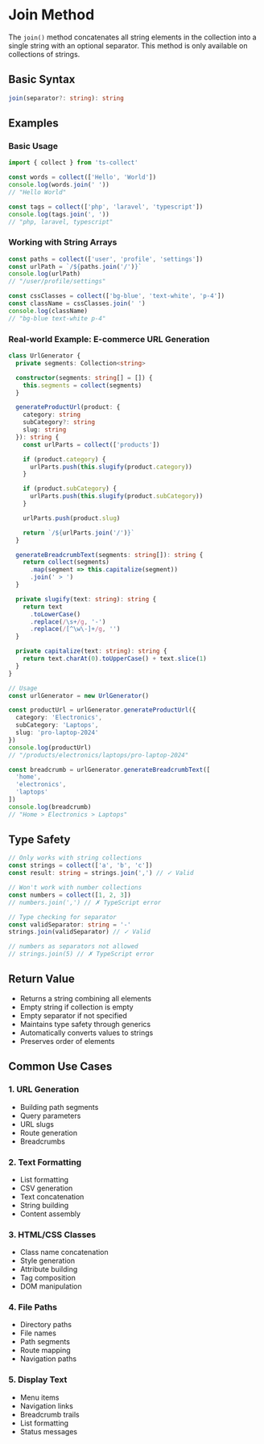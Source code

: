 # Join Method

The `join()` method concatenates all string elements in the collection into a single string with an optional separator. This method is only available on collections of strings.

## Basic Syntax

```typescript
join(separator?: string): string
```

## Examples

### Basic Usage

```typescript
import { collect } from 'ts-collect'

const words = collect(['Hello', 'World'])
console.log(words.join(' '))
// "Hello World"

const tags = collect(['php', 'laravel', 'typescript'])
console.log(tags.join(', '))
// "php, laravel, typescript"
```

### Working with String Arrays

```typescript
const paths = collect(['user', 'profile', 'settings'])
const urlPath = `/${paths.join('/')}`
console.log(urlPath)
// "/user/profile/settings"

const cssClasses = collect(['bg-blue', 'text-white', 'p-4'])
const className = cssClasses.join(' ')
console.log(className)
// "bg-blue text-white p-4"
```

### Real-world Example: E-commerce URL Generation

```typescript
class UrlGenerator {
  private segments: Collection<string>

  constructor(segments: string[] = []) {
    this.segments = collect(segments)
  }

  generateProductUrl(product: {
    category: string
    subCategory?: string
    slug: string
  }): string {
    const urlParts = collect(['products'])

    if (product.category) {
      urlParts.push(this.slugify(product.category))
    }

    if (product.subCategory) {
      urlParts.push(this.slugify(product.subCategory))
    }

    urlParts.push(product.slug)

    return `/${urlParts.join('/')}`
  }

  generateBreadcrumbText(segments: string[]): string {
    return collect(segments)
      .map(segment => this.capitalize(segment))
      .join(' > ')
  }

  private slugify(text: string): string {
    return text
      .toLowerCase()
      .replace(/\s+/g, '-')
      .replace(/[^\w\-]+/g, '')
  }

  private capitalize(text: string): string {
    return text.charAt(0).toUpperCase() + text.slice(1)
  }
}

// Usage
const urlGenerator = new UrlGenerator()

const productUrl = urlGenerator.generateProductUrl({
  category: 'Electronics',
  subCategory: 'Laptops',
  slug: 'pro-laptop-2024'
})
console.log(productUrl)
// "/products/electronics/laptops/pro-laptop-2024"

const breadcrumb = urlGenerator.generateBreadcrumbText([
  'home',
  'electronics',
  'laptops'
])
console.log(breadcrumb)
// "Home > Electronics > Laptops"
```

## Type Safety

```typescript
// Only works with string collections
const strings = collect(['a', 'b', 'c'])
const result: string = strings.join(',') // ✓ Valid

// Won't work with number collections
const numbers = collect([1, 2, 3])
// numbers.join(',') // ✗ TypeScript error

// Type checking for separator
const validSeparator: string = '-'
strings.join(validSeparator) // ✓ Valid

// numbers as separators not allowed
// strings.join(5) // ✗ TypeScript error
```

## Return Value

- Returns a string combining all elements
- Empty string if collection is empty
- Empty separator if not specified
- Maintains type safety through generics
- Automatically converts values to strings
- Preserves order of elements

## Common Use Cases

### 1. URL Generation

- Building path segments
- Query parameters
- URL slugs
- Route generation
- Breadcrumbs

### 2. Text Formatting

- List formatting
- CSV generation
- Text concatenation
- String building
- Content assembly

### 3. HTML/CSS Classes

- Class name concatenation
- Style generation
- Attribute building
- Tag composition
- DOM manipulation

### 4. File Paths

- Directory paths
- File names
- Path segments
- Route mapping
- Navigation paths

### 5. Display Text

- Menu items
- Navigation links
- Breadcrumb trails
- List formatting
- Status messages
